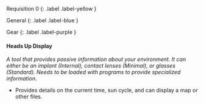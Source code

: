 
Requisition 0
{: .label .label-yellow }

General
{: .label .label-blue }

Gear
{: .label .label-purple }
#### Heads Up Display
*A tool that provides passive information about your environment. It can either be an implant (Internal), contact lenses (Minimal), or glasses (Standard). Needs to be loaded with programs to provide specialized information.*

* Provides details on the current time, sun cycle, and can display a map or other files.
